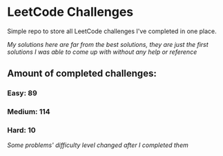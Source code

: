 
# LeetCode Challenges

Simple repo to store all LeetCode challenges I've completed in one place.

<i>My solutions here are far from the best solutions, they are just the first solutions I was able to come up with without any help or reference</i>

## Amount of completed challenges:

### Easy: 89

### Medium: 114

### Hard: 10

<i>Some problems' difficulty level changed after I completed them</i>
